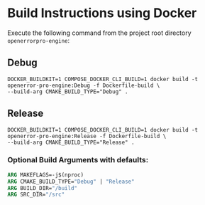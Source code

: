 # Build Instructions using Docker
Execute the following command from the project root directory `openerrorpro-engine`: 

## Debug
```shell
DOCKER_BUILDKIT=1 COMPOSE_DOCKER_CLI_BUILD=1 docker build -t openerror-pro-engine:Debug -f Dockerfile-build \
--build-arg CMAKE_BUILD_TYPE="Debug" .
```

## Release
```shell
DOCKER_BUILDKIT=1 COMPOSE_DOCKER_CLI_BUILD=1 docker build -t openerror-pro-engine:Release -f Dockerfile-build \
--build-arg CMAKE_BUILD_TYPE="Release" .
```

### Optional Build Arguments with defaults:
```dockerfile
ARG MAKEFLAGS=-j$(nproc)
ARG CMAKE_BUILD_TYPE="Debug" | "Release"
ARG BUILD_DIR="/build"
ARG SRC_DIR="/src"
```

